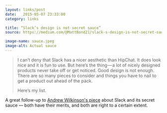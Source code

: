 ```yaml
---
layout: links/post
date:   2015-05-07 23:33:00
category: links

title: “Slack’s design is not secret sauce”
source: https://medium.com/@MattBond21/slack-s-design-is-not-secret-sauce-8e07bdb67d84

image-name: sauce.jpeg
image-alt: Actual sauce
---
```


>I can’t deny that Slack has a nicer aesthetic than HipChat. It does look nice and it is fun to use. But here’s the thing — a lot of nicely designed products never take off or get noticed. Good design is not enough. There are so many pieces to consider and things you have to nail to get a product out ahead of the pack.
>
>Here’s my list.

A great follow-up to [Andrew Wilkinson's piece](http://danielfos.co/links/slacks-2-8-billion-dollar-secret-sauce) about Slack and its secret sauce — both have their merits, and both are right to a certain extent.
